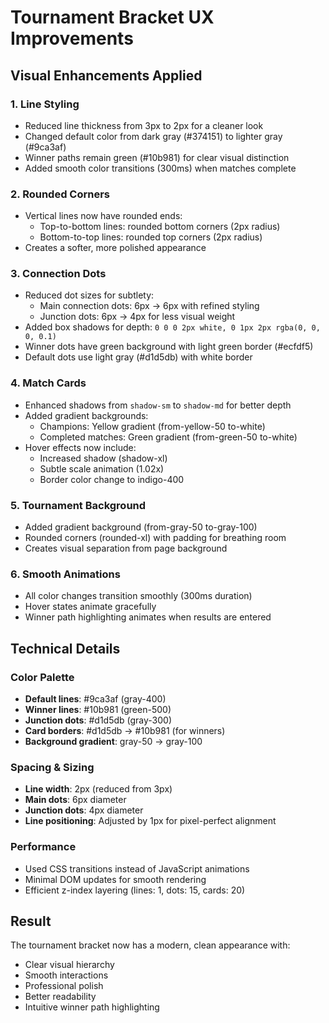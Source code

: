# Tournament Bracket UX Improvements

## Visual Enhancements Applied

### 1. **Line Styling**
- Reduced line thickness from 3px to 2px for a cleaner look
- Changed default color from dark gray (#374151) to lighter gray (#9ca3af)
- Winner paths remain green (#10b981) for clear visual distinction
- Added smooth color transitions (300ms) when matches complete

### 2. **Rounded Corners**
- Vertical lines now have rounded ends:
  - Top-to-bottom lines: rounded bottom corners (2px radius)
  - Bottom-to-top lines: rounded top corners (2px radius)
- Creates a softer, more polished appearance

### 3. **Connection Dots**
- Reduced dot sizes for subtlety:
  - Main connection dots: 6px → 6px with refined styling
  - Junction dots: 6px → 4px for less visual weight
- Added box shadows for depth: `0 0 0 2px white, 0 1px 2px rgba(0, 0, 0, 0.1)`
- Winner dots have green background with light green border (#ecfdf5)
- Default dots use light gray (#d1d5db) with white border

### 4. **Match Cards**
- Enhanced shadows from `shadow-sm` to `shadow-md` for better depth
- Added gradient backgrounds:
  - Champions: Yellow gradient (from-yellow-50 to-white)
  - Completed matches: Green gradient (from-green-50 to-white)
- Hover effects now include:
  - Increased shadow (shadow-xl)
  - Subtle scale animation (1.02x)
  - Border color change to indigo-400

### 5. **Tournament Background**
- Added gradient background (from-gray-50 to-gray-100)
- Rounded corners (rounded-xl) with padding for breathing room
- Creates visual separation from page background

### 6. **Smooth Animations**
- All color changes transition smoothly (300ms duration)
- Hover states animate gracefully
- Winner path highlighting animates when results are entered

## Technical Details

### Color Palette
- **Default lines**: #9ca3af (gray-400)
- **Winner lines**: #10b981 (green-500)
- **Junction dots**: #d1d5db (gray-300)
- **Card borders**: #d1d5db → #10b981 (for winners)
- **Background gradient**: gray-50 → gray-100

### Spacing & Sizing
- **Line width**: 2px (reduced from 3px)
- **Main dots**: 6px diameter
- **Junction dots**: 4px diameter
- **Line positioning**: Adjusted by 1px for pixel-perfect alignment

### Performance
- Used CSS transitions instead of JavaScript animations
- Minimal DOM updates for smooth rendering
- Efficient z-index layering (lines: 1, dots: 15, cards: 20)

## Result
The tournament bracket now has a modern, clean appearance with:
- Clear visual hierarchy
- Smooth interactions
- Professional polish
- Better readability
- Intuitive winner path highlighting